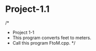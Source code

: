 # Project-1.1
/*
* Project 1-1
* This program converts feet to meters.
* Call this program  FtoM.cpp.
*/
